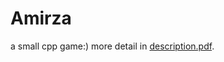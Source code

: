 # Amirza
a small cpp game:)
more detail in [description.pdf](https://github.com/kavehmoradian/Amirza/blob/main/description.pdf).
